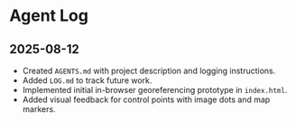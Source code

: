 # Agent Log

## 2025-08-12
- Created `AGENTS.md` with project description and logging instructions.
- Added `LOG.md` to track future work.
- Implemented initial in-browser georeferencing prototype in `index.html`.
- Added visual feedback for control points with image dots and map markers.
